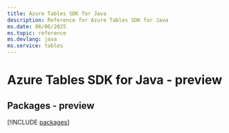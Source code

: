 ```yaml
---
title: Azure Tables SDK for Java
description: Reference for Azure Tables SDK for Java
ms.date: 06/06/2025
ms.topic: reference
ms.devlang: java
ms.service: tables
---
```

# Azure Tables SDK for Java - preview
## Packages - preview
[!INCLUDE [packages](tables-index.md)]